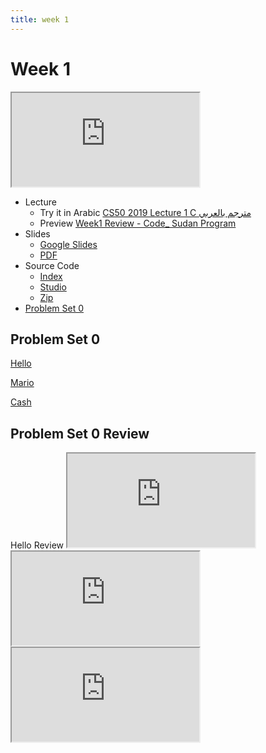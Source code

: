 ```yaml
---
title: week 1
---
```


# Week 1

<iframe src="https://www.youtube.com/embed/e9Eds2Rc_x8"></iframe>


- Lecture
  - Try it in Arabic
    [CS50 2019 Lecture 1 C مترجم بالعربي](https://www.youtube.com/embed/jXKaybgEISI)
  - Preview
     [Week1 Review - Code_ Sudan Program](https://www.youtube.com/embed/F-qbaeSJHAE)
- Slides
  - <a href="https://docs.google.com/presentation/d/191XW0DHWlW6WmAhYuFUYnZKUlDx0N4u4Fp81AeW-uNs/edit?usp=sharing">Google Slides</a>
  - <a href="https://cdn.cs50.net/2019/fall/lectures/1/lecture1.pdf">PDF</a>
- Source Code
  - <a href="https://cdn.cs50.net/2019/fall/lectures/1/src1/">Index</a>
  - <a href="https://scratch.mit.edu/studios/25128634/">Studio</a>
  - <a href="https://cdn.cs50.net/2019/fall/lectures/1/src1.zip">Zip</a>
- [Problem Set 0](https://lab.cs50.io/Mohamed-Faroug/lab/main/pset1/hello)
## Problem Set 0
[Hello](https://lab.cs50.io/Mohamed-Faroug/lab/main/pset1/hello)

[Mario](https://lab.cs50.io/Mohamed-Faroug/lab/main/pset1//mario/less)

[Cash](https://lab.cs50.io/Mohamed-Faroug/lab/main//pset1/cash)
## Problem Set 0 Review 
<div class="box" >Hello Review  <iframe src="https://www.youtube.com/embed/PlXUYylfwKg"></iframe></div>
<div class="box" >   <iframe src="https://www.youtube.com/embed/V7C7LEJ_TrI"></iframe></div>
<div class="box" >   <iframe src="https://www.youtube.com/embed/ob7b-IfmPDc"></iframe></div>